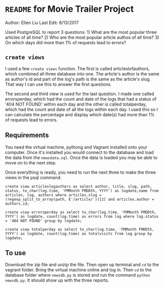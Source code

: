 # `README` for Movie Trailer Project

Author: Ellen Liu
Last Edit: 6/13/2017

Used PostgreSQL to report 3 questions:
    1) What are the most popular three articles of all time?
    2) Who are the most popular article authos of all time?
    3) On which days did more than 1% of requests lead to errors?

## `create views`
I used a few `create views` function. The first is called articleslofauthors,
which combined all three database into one. The article's author is the same as
author's id and part of the log's path is the same as the article's slug. That way
I can use this to answer the first questions.

The second and third view is used for the last question. I made one called errorsperday,
which had the count and date of the logs that had a status of '404 NOT FOUND' within each day
and the other is called totalperday, which had the count and date of all the logs within each day.
I used this so I can calculate the percentage and display which date(s) had more than 1% of
requests lead to errors.

## Requirements
You need the virtual machine, pythong and Vagrant installed onto your computer. Once it's installed
you would connect to the database and load the data from the `newsdata.sql`. Once the data is
loaded you may be able to move on to the next step.

Once everything is ready, you need to run the next three to make the three views in the psql command.

`create view articleslogauthors as select author, title, slug, path, status, to_char(log.time, 'FMMonth FMDDth, YYYY') as logdate,name from articles, log, authors where articles.slug = (regexp_split_to_array(path, E'/article/'))[2] and articles.author = authors.id;`

`create view errorsperday as select to_char(log.time, 'FMMonth FMDDth, YYYY') as logdate, count(log.time) as errors from log where log.status = '404 NOT FOUND' group by logdate;`

`create view totalperday as select to_char(log.time, 'FMMonth FMDDth, YYYY') as logdate, count(log.time) as totalvisits from log group by logdate;`


## To use
Download the zip file and unzip the file. Then open up terminal and `cd` to the vagrant folder.
Bring the virtual machine online and log in. Then `cd` to the database folder where `newsdb.py`
is stored and run the command `python newsdb.py`. It should show up with the three reports.
